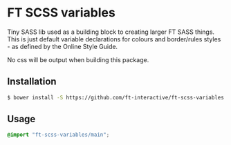 # FT SCSS variables

Tiny SASS lib used as a building block to creating larger FT SASS things. This is just default variable declarations for colours and border/rules styles - as defined by the Online Style Guide.

No css will be output when building this package.

## Installation

```bash
$ bower install -S https://github.com/ft-interactive/ft-scss-variables.git
```

## Usage

```scss
@import "ft-scss-variables/main";
```
